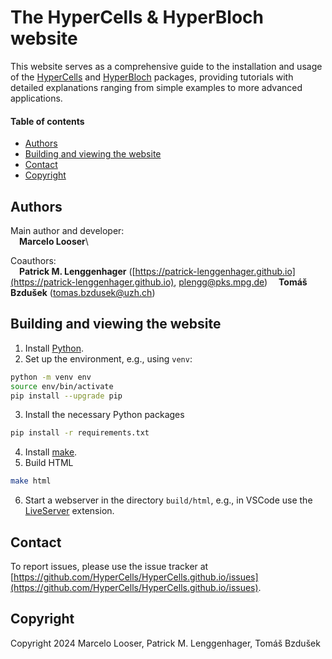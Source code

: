 # The HyperCells & HyperBloch website

This website serves as a comprehensive guide to the installation and usage of the
[HyperCells](https://github.com/HyperCells/HyperCells) and
[HyperBloch](https://github.com/HyperCells/HyperBloch) packages, providing tutorials with
detailed explanations ranging from simple examples to more advanced applications.

#### Table of contents
  - [Authors](#authors)
  - [Building and viewing the website](#building-and-viewing-the-website)
  - [Contact](#contact)
  - [Copyright](#copyright)

## Authors

Main author and developer:\
&ensp;&ensp;**Marcelo Looser**\

Coauthors:\
&ensp;&ensp;**Patrick M. Lenggenhager** ([https://patrick-lenggenhager.github.io](https://patrick-lenggenhager.github.io), plengg@pks.mpg.de)
&ensp;&ensp;**Tomáš Bzdušek** (tomas.bzdusek@uzh.ch)

## Building and viewing the website

1. Install [Python](https://www.python.org/).
2. Set up the environment, e.g., using `venv`:
```bash
python -m venv env
source env/bin/activate
pip install --upgrade pip
```
3. Install the necessary Python packages
```bash
pip install -r requirements.txt
```
4. Install [make](https://www.gnu.org/software/make/).
5. Build HTML
```bash
make html
```
6. Start a webserver in the directory `build/html`, e.g., in VSCode use the [LiveServer](https://marketplace.visualstudio.com/items?itemName=ritwickdey.LiveServer) extension.

## Contact

To report issues, please use the issue tracker at
[https://github.com/HyperCells/HyperCells.github.io/issues](https://github.com/HyperCells/HyperCells.github.io/issues).

## Copyright

Copyright 2024 Marcelo Looser, Patrick M. Lenggenhager, Tomáš Bzdušek